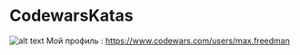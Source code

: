 # CodewarsKatas
![alt text](https://www.codewars.com/users/max.freedman/badges/micro)
Мой профиль : https://www.codewars.com/users/max.freedman

